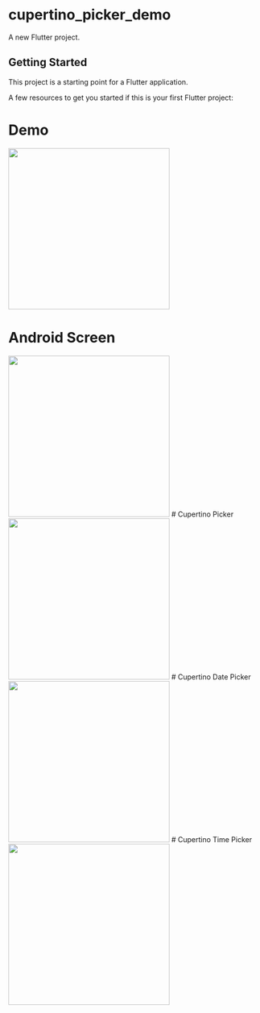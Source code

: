 # cupertino_picker_demo

A new Flutter project.

## Getting Started

This project is a starting point for a Flutter application.

A few resources to get you started if this is your first Flutter project:

# Demo
<img height="320" src="https://user-images.githubusercontent.com/89992462/135213597-bdcd6f71-b135-4aae-a26b-14e8f497e213.gif">

# Android Screen
<img height="320px" src="https://user-images.githubusercontent.com/89992462/135213739-8fcb17e2-5eeb-466a-9db2-22c7c23df8b0.png">
# Cupertino Picker
<img height="320px" src="https://user-images.githubusercontent.com/89992462/135213652-34b55eef-8d31-4d8a-ac64-9988d3714477.png">
# Cupertino Date Picker
<img height="320px" src="https://user-images.githubusercontent.com/89992462/135213691-e819989e-bfcf-49c2-9ab0-e31d47ed1765.png">
# Cupertino Time Picker
<img height="320px" src="https://user-images.githubusercontent.com/89992462/135213917-6bd48b2a-f5d0-4e26-9961-76487e6e9f9b.png">
